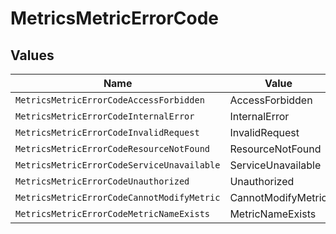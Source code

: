# MetricsMetricErrorCode


## Values

| Name                                       | Value                                      |
| ------------------------------------------ | ------------------------------------------ |
| `MetricsMetricErrorCodeAccessForbidden`    | AccessForbidden                            |
| `MetricsMetricErrorCodeInternalError`      | InternalError                              |
| `MetricsMetricErrorCodeInvalidRequest`     | InvalidRequest                             |
| `MetricsMetricErrorCodeResourceNotFound`   | ResourceNotFound                           |
| `MetricsMetricErrorCodeServiceUnavailable` | ServiceUnavailable                         |
| `MetricsMetricErrorCodeUnauthorized`       | Unauthorized                               |
| `MetricsMetricErrorCodeCannotModifyMetric` | CannotModifyMetric                         |
| `MetricsMetricErrorCodeMetricNameExists`   | MetricNameExists                           |